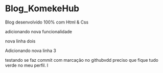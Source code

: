 # Blog_KomekeHub
 Blog desenvolvido 100% com Html & Css

 adicionando nova funcionalidade

 nova linha dois
 

 Adicionando nova linha 3

  testando se faz commit com marcação no githubvdd
 preciso que fique tudo verde no meu perfil. 
l

